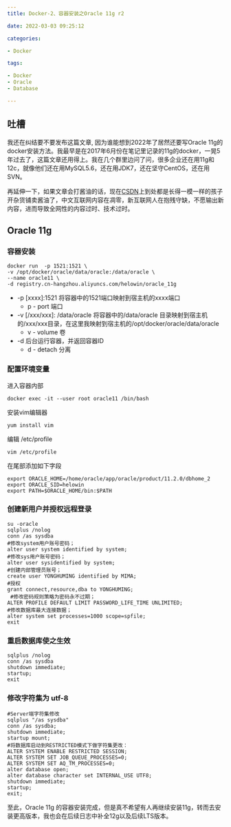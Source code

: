 ```yaml
---
title: Docker-2、容器安装之Oracle 11g r2

date: 2022-03-03 09:25:12

categories:

- Docker

tags:

- Docker
- Oracle
- Database

---
```


## 吐槽

我还在纠结要不要发布这篇文章, 因为谁能想到2022年了居然还要写Oracle
11g的docker安装方法。我最早是在2017年6月份在笔记里记录的11g的docker，一晃5年过去了，这篇文章还用得上。我在几个群里边问了问，很多企业还在用11g和12c，就像他们还在用MySQL5.6，还在用JDK7，还在坚守CentOS，还在用SVN。

再延伸一下，如果文章会打酱油的话，现在[CSDN](/img/bazinga.gif)上到处都是长得一模一样的孩子开杂货铺卖酱油了，中文互联网内容在凋零，新互联网人在抱残守缺，不愿输出新内容，进而导致全网性的内容过时、技术过时。

## Oracle 11g

### 容器安装

```shell
docker run  -p 1521:1521 \
-v /opt/docker/oracle/data/oracle:/data/oracle \
--name oracle11 \
-d registry.cn-hangzhou.aliyuncs.com/helowin/oracle_11g
```

- -p [xxxx]:1521 将容器中的1521端口映射到宿主机的xxxx端口
    - p - port 端口
- -v [/xxx/xxx]: /data/oracle 将容器中的/data/oracle 目录映射到宿主机的/xxx/xxx目录，在这里我映射到宿主机的/opt/docker/oracle/data/oracle
    - v - volume 卷
- -d 后台运行容器，并返回容器ID
    - d - detach 分离

### 配置环境变量

进入容器内部

```shell
docker exec -it --user root oracle11 /bin/bash
```

安装vim编辑器

```shell
yum install vim
```

编辑 /etc/profile

```shell
vim /etc/profile
```

在尾部添加如下字段

```shell
export ORACLE_HOME=/home/oracle/app/oracle/product/11.2.0/dbhome_2
export ORACLE_SID=helowin
export PATH=$ORACLE_HOME/bin:$PATH
```

### 创建新用户并授权远程登录

```shell
su -oracle
sqlplus /nolog
conn /as sysdba
#修改system用户账号密码；
alter user system identified by system;
#修改sys用户账号密码；
alter user sysidentified by system;
#创建内部管理员账号；
create user YONGHUMING identified by MIMA; 
#授权
grant connect,resource,dba to YONGHUMING;  
 #修改密码规则策略为密码永不过期；
ALTER PROFILE DEFAULT LIMIT PASSWORD_LIFE_TIME UNLIMITED;
#修改数据库最大连接数据；
alter system set processes=1000 scope=spfile; 
exit

```

### 重启数据库使之生效

```shell
sqlplus /nolog
conn /as sysdba
shutdown immediate;
startup;
exit
```

### 修改字符集为 utf-8

```shell
#Server端字符集修改
sqlplus "/as sysdba"
conn /as sysdba;
shutdown immediate;
startup mount;
#将数据库启动到RESTRICTED模式下做字符集更改：
ALTER SYSTEM ENABLE RESTRICTED SESSION;
ALTER SYSTEM SET JOB_QUEUE_PROCESSES=0;
ALTER SYSTEM SET AQ_TM_PROCESSES=0;
alter database open;
alter database character set INTERNAL_USE UTF8;
shutdown immediate;
startup;
exit;
```

至此，Oracle 11g 的容器安装完成，但是真不希望有人再继续安装11g，转而去安装更高版本，我也会在后续日志中补全12g以及后续LTS版本。
